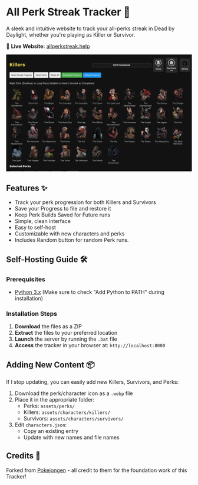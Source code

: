 # All Perk Streak Tracker 🌟

A sleek and intuitive website to track your all-perks streak in Dead by Daylight, whether you're playing as Killer or Survivor.

🔗 **Live Website:** [allperkstreak.help](https://www.allperkstreak.help)

![DBD Perk Streak Tracker Preview](preview.jpg)

## Features ✨
- Track your perk progression for both Killers and Survivors
- Save your Progress to file and restore it
- Keep Perk Builds Saved for Future runs
- Simple, clean interface
- Easy to self-host
- Customizable with new characters and perks
- Includes Random button for random Perk runs.

## Self-Hosting Guide 🛠️

### Prerequisites
- [Python 3.x](https://www.python.org/downloads/) (Make sure to check "Add Python to PATH" during installation)

### Installation Steps
1. **Download** the files as a ZIP
2. **Extract** the files to your preferred location
3. **Launch** the server by running the `.bat` file
4. **Access** the tracker in your browser at: `http://localhost:8000`

## Adding New Content 📦
If I stop updating, you can easily add new Killers, Survivors, and Perks:

1. Download the perk/character icon as a `.webp` file
2. Place it in the appropriate folder:
   - Perks: `assets/perks/`
   - Killers: `assets/characters/killers/`
   - Survivors: `assets/characters/survivors/`
3. Edit `characters.json`:
   - Copy an existing entry
   - Update with new names and file names

## Credits 🙏
Forked from [Pokejongen](https://github.com/Pokejongen) - all credit to them for the foundation work of this Tracker!
